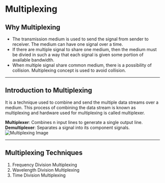 # Multiplexing

## Why Multiplexing

- The transmission medium is used to send the signal from sender to receiver. The medium can have one signal over a time.
- If there are multiple signal to share one medium, then the medium must be divied in such a way that each signal is given some portion of available bandwidth.
- When multiple signal share common medium, there is a possibility of collision. Multiplexing concept is used to avoid collision.

---

## Introduction to Multiplexing

It is a technique used to combine and send the multiple data streams over a medium. This process of combining the data stream is known as multiplexing and hardware used for multiplexing is called multiplexer. <br>

<b>Multiplexer</b>: Combines n input lines to generate a single output line. <br>
<b>Demultiplexer</b>: Separates a signal into its component signals.
<br>
![Multiplexing Image](https://static.javatpoint.com/tutorial/computer-network/images/concept-of-multiplexing.png)

---

## Multiplexing Techniques

1. Frequency Division Multiplexing
2. Wavelength Division Multiplexing
3. Time Division Multiplexing
